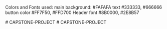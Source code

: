 Colors and Fonts used: 
main background: #FAFAFA
text #333333, #666666
button color #FF7F50, #FFD700
Header font #8B0000, #2E8B57


#   C A P S T O N E - P R O J E C T  
 #   C A P S T O N E - P R O J E C T  
 